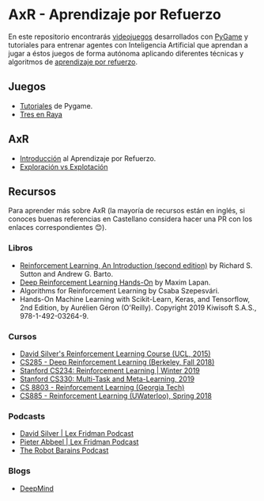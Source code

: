 # AxR - Aprendizaje por Refuerzo

En este repositorio encontrarás [videojuegos](./juegos) desarrollados con [PyGame](https://www.pygame.org/wiki/GettingStarted) y tutoriales para entrenar agentes con Inteligencia Artificial que aprendan a jugar a éstos juegos de forma autónoma aplicando diferentes técnicas y algoritmos de [aprendizaje por refuerzo](https://es.wikipedia.org/wiki/Aprendizaje_por_refuerzo).

## Juegos

- [Tutoriales](./tutoriales) de Pygame.
- [Tres en Raya](./juegos/tres_en_raya.py)

## AxR

- [Introducción](./axr/00_intro.ipynb) al Aprendizaje por Refuerzo.
- [Exploración vs Explotación](./axr/01_bandits.ipynb)

## Recursos

Para aprender más sobre AxR (la mayoría de recursos están en inglés, si conoces buenas referencias en Castellano considera hacer una PR con los enlaces correspondientes 😊).

### Libros

- [Reinforcement Learning, An Introduction (second edition)](https://web.stanford.edu/class/psych209/Readings/SuttonBartoIPRLBook2ndEd.pdf) by Richard S. Sutton and Andrew G. Barto.
- [Deep Reinforcement Learning Hands-On](https://www.amazon.es/Deep-Reinforcement-Learning-Hands-Q-networks-ebook/dp/B076H9VQH6) by Maxim Lapan.
- Algorithms for Reinforcement Learning by Csaba Szepesvári.
- Hands-On Machine Learning with Scikit-Learn, Keras, and Tensorflow, 2nd Edition, by Aurélien Géron (O'Reilly). Copyright 2019 Kiwisoft S.A.S., 978-1-492-03264-9.

### Cursos

- [David Silver's Reinforcement Learning Course (UCL, 2015)](https://www.youtube.com/watch?list=PLqYmG7hTraZDM-OYHWgPebj2MfCFzFObQ&amp=&v=2pWv7GOvuf0)
- [CS285 - Deep Reinforcement Learning (Berkeley, Fall 2018)](http://rail.eecs.berkeley.edu/deeprlcourse/)
- [Stanford CS234: Reinforcement Learning | Winter 2019](https://www.youtube.com/playlist?list=PLoROMvodv4rOSOPzutgyCTapiGlY2Nd8u)
- [Stanford CS330: Multi-Task and Meta-Learning, 2019](https://www.youtube.com/playlist?list=PLoROMvodv4rMC6zfYmnD7UG3LVvwaITY5)
- [CS 8803 - Reinforcement Learning (Georgia Tech)](https://www.udacity.com/course/reinforcement-learning--ud600)
- [CS885 - Reinforcement Learning (UWaterloo), Spring 2018](https://www.youtube.com/playlist?list=PLdAoL1zKcqTXFJniO3Tqqn6xMBBL07EDc)

### Podcasts

- [David Silver | Lex Fridman Podcast](https://www.youtube.com/watch?v=uPUEq8d73JI)
- [Pieter Abbeel | Lex Fridman Podcast](https://www.youtube.com/watch?v=l-mYLq6eZPY)
- [The Robot Barains Podcast](https://www.youtube.com/channel/UCXNviQjBONXljxkJzNV-Xbw)

### Blogs

- [DeepMind](https://deepmind.com/blog)

